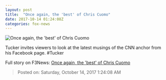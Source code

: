 ```yaml
---
layout: post
title:  "Once again, the 'best' of Chris Cuomo"
date: 2017-10-14 01:24:08Z
categories: fox-news
---
```


![Once again, the 'best' of Chris Cuomo](http://a57.foxnews.com/media2.foxnews.com/BrightCove/694940094001/2017/10/14/640/360/694940094001_5609866454001_5609848723001-vs.jpg)

Tucker invites viewers to look at the latest musings of the CNN anchor from his Facebook page. #Tucker


Full story on F3News: [Once again, the 'best' of Chris Cuomo](http://www.f3nws.com/n/UYgyUH)

> Posted on: Saturday, October 14, 2017 1:24:08 AM
